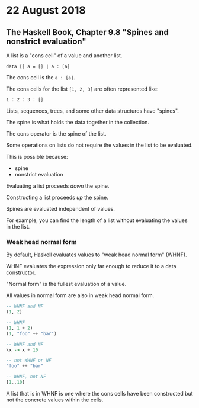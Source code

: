 # 22 August 2018

## The Haskell Book, Chapter 9.8 "Spines and nonstrict evaluation"

A list is a "cons cell" of a value and another list.

```
data [] a = [] | a : [a]
```

The cons cell is the `a : [a]`.

The cons cells for the list `[1, 2, 3]` are often represented like:

```
1 : 2 : 3 : []
```

Lists, sequences, trees, and some other data structures have "spines".

The spine is what holds the data together in the collection.

The cons operator is the spine of the list. 

Some operations on lists do not require the values in the list to be evaluated.

This is possible because:

- spine
- nonstrict evaluation

Evaluating a list proceeds _down_ the spine.

Constructing a list proceeds _up_ the spine.

Spines are evaluated independent of values.

For example, you can find the length of a list without evaluating the values in
the list.

### Weak head normal form

By default, Haskell evaluates values to "weak head normal form" (WHNF).

WHNF evaluates the expression only far enough to reduce it to a data constructor.

"Normal form" is the fullest evaluation of a value.

All values in normal form are also in weak head normal form.

```haskell
-- WHNF and NF
(1, 2)

-- WHNF 
(1, 1 + 2)
(1, "foo" ++ "bar")

-- WHNF and NF
\x -> x + 10

-- not WHNF or NF
"foo" ++ "bar"

-- WHNF, not NF
[1..10]
```

A list that is in WHNF is one where the cons cells have been constructed but not
the concrete values within the cells.
